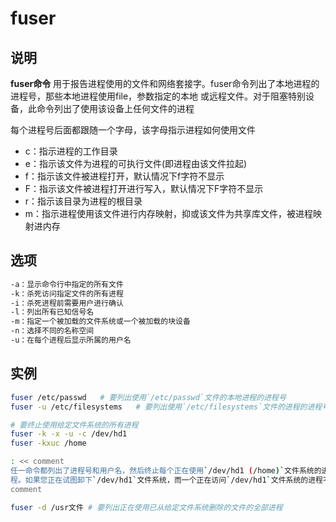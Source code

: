 # fuser

## 说明

**fuser命令** 用于报告进程使用的文件和网络套接字。fuser命令列出了本地进程的进程号，那些本地进程使用file，参数指定的本地
或远程文件。对于阻塞特别设备，此命令列出了使用该设备上任何文件的进程

每个进程号后面都跟随一个字母，该字母指示进程如何使用文件

*   c：指示进程的工作目录
*   e：指示该文件为进程的可执行文件(即进程由该文件拉起)
*   f：指示该文件被进程打开，默认情况下f字符不显示
*   F：指示该文件被进程打开进行写入，默认情况下F字符不显示
*   r：指示该目录为进程的根目录
*   m：指示进程使用该文件进行内存映射，抑或该文件为共享库文件，被进程映射进内存

## 选项

```markdown
-a：显示命令行中指定的所有文件
-k：杀死访问指定文件的所有进程
-i：杀死进程前需要用户进行确认
-l：列出所有已知信号名
-m：指定一个被加载的文件系统或一个被加载的块设备
-n：选择不同的名称空间
-u：在每个进程后显示所属的用户名
```

## 实例

```bash
fuser /etc/passwd   # 要列出使用`/etc/passwd`文件的本地进程的进程号
fuser -u /etc/filesystems   # 要列出使用`/etc/filesystems`文件的进程的进程号和用户登录名

# 要终止使用给定文件系统的所有进程
fuser -k -x -u -c /dev/hd1
fuser -kxuc /home

: << comment
任一命令都列出了进程号和用户名，然后终止每个正在使用`/dev/hd1 (/home)`文件系统的进程。仅有root用户能终止属于另一用户的进
程。如果您正在试图卸下`/dev/hd1`文件系统，而一个正在访问`/dev/hd1`文件系统的进程不允许这样，您可能希望使用此命令
comment

fuser -d /usr文件 # 要列出正在使用已从给定文件系统删除的文件的全部进程

```
